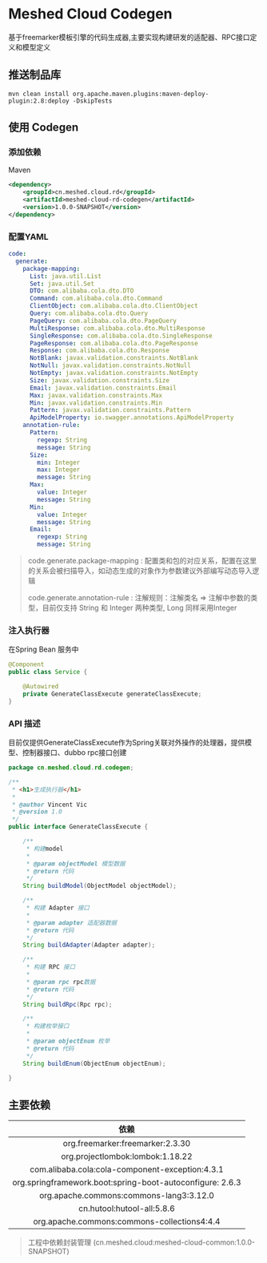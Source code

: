 # Meshed Cloud Codegen

基于freemarker模板引擎的代码生成器,主要实现构建研发的适配器、RPC接口定义和模型定义

## 推送制品库
```shell
mvn clean install org.apache.maven.plugins:maven-deploy-plugin:2.8:deploy -DskipTests
```

## 使用 Codegen

### 添加依赖

Maven
```xml
<dependency>
    <groupId>cn.meshed.cloud.rd</groupId>
    <artifactId>meshed-cloud-rd-codegen</artifactId>
    <version>1.0.0-SNAPSHOT</version>
</dependency>
```

### 配置YAML
```yaml
code:
  generate:
    package-mapping:
      List: java.util.List
      Set: java.util.Set
      DTO: com.alibaba.cola.dto.DTO
      Command: com.alibaba.cola.dto.Command
      ClientObject: com.alibaba.cola.dto.ClientObject
      Query: com.alibaba.cola.dto.Query
      PageQuery: com.alibaba.cola.dto.PageQuery
      MultiResponse: com.alibaba.cola.dto.MultiResponse
      SingleResponse: com.alibaba.cola.dto.SingleResponse
      PageResponse: com.alibaba.cola.dto.PageResponse
      Response: com.alibaba.cola.dto.Response
      NotBlank: javax.validation.constraints.NotBlank
      NotNull: javax.validation.constraints.NotNull
      NotEmpty: javax.validation.constraints.NotEmpty
      Size: javax.validation.constraints.Size
      Email: javax.validation.constraints.Email
      Max: javax.validation.constraints.Max
      Min: javax.validation.constraints.Min
      Pattern: javax.validation.constraints.Pattern
      ApiModelProperty: io.swagger.annotations.ApiModelProperty
    annotation-rule:
      Pattern:
        regexp: String
        message: String
      Size:
        min: Integer
        max: Integer
        message: String
      Max:
        value: Integer
        message: String
      Min:
        value: Integer
        message: String
      Email:
        regexp: String
        message: String

```

> code.generate.package-mapping : 配置类和包的对应关系，配置在这里的关系会被扫描导入，如动态生成的对象作为参数建议外部编写动态导入逻辑
> 
> code.generate.annotation-rule : 注解规则：注解类名 => 注解中参数的类型，目前仅支持 String 和 Integer 两种类型, Long 同样采用Integer
> 

### 注入执行器

在Spring Bean 服务中

```java
@Component
public class Service {

    @Autowired
    private GenerateClassExecute generateClassExecute;
}
```

### API 描述
目前仅提供GenerateClassExecute作为Spring关联对外操作的处理器，提供模型、控制器接口、dubbo rpc接口创建

```java
package cn.meshed.cloud.rd.codegen;

/**
 * <h1>生成执行器</h1>
 *
 * @author Vincent Vic
 * @version 1.0
 */
public interface GenerateClassExecute {

    /**
     * 构建model
     *
     * @param objectModel 模型数据
     * @return 代码
     */
    String buildModel(ObjectModel objectModel);

    /**
     * 构建 Adapter 接口
     *
     * @param adapter 适配器数据
     * @return 代码
     */
    String buildAdapter(Adapter adapter);

    /**
     * 构建 RPC 接口
     *
     * @param rpc rpc数据
     * @return 代码
     */
    String buildRpc(Rpc rpc);

    /**
     * 构建枚举接口
     *
     * @param objectEnum 枚举
     * @return 代码
     */
    String buildEnum(ObjectEnum objectEnum);

}

```



## 主要依赖
|                            依赖                             |
|:---------------------------------------------------------:|
|             org.freemarker:freemarker:2.3.30              |
|             org.projectlombok:lombok:1.18.22              |
|      com.alibaba.cola:cola-component-exception:4.3.1      |
| org.springframework.boot:spring-boot-autoconfigure: 2.6.3 |
|         org.apache.commons:commons-lang3:3.12.0           |
|                cn.hutool:hutool-all:5.8.6                 |
|        org.apache.commons:commons-collections4:4.4        |

> 工程中依赖封装管理 (cn.meshed.cloud:meshed-cloud-common:1.0.0-SNAPSHOT)